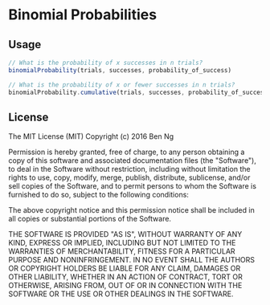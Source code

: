 # Binomial Probabilities

## Usage

```js
// What is the probability of x successes in n trials?
binomialProbability(trials, successes, probability_of_success)

// What is the probability of x or fewer successes in n trials?
binomialProbability.cumulative(trials, successes, probability_of_success)
```

## License

The MIT License (MIT)
Copyright (c) 2016 Ben Ng

Permission is hereby granted, free of charge, to any person obtaining a copy of this software and associated documentation files (the "Software"), to deal in the Software without restriction, including without limitation the rights to use, copy, modify, merge, publish, distribute, sublicense, and/or sell copies of the Software, and to permit persons to whom the Software is furnished to do so, subject to the following conditions:

The above copyright notice and this permission notice shall be included in all copies or substantial portions of the Software.

THE SOFTWARE IS PROVIDED "AS IS", WITHOUT WARRANTY OF ANY KIND, EXPRESS OR IMPLIED, INCLUDING BUT NOT LIMITED TO THE WARRANTIES OF MERCHANTABILITY, FITNESS FOR A PARTICULAR PURPOSE AND NONINFRINGEMENT. IN NO EVENT SHALL THE AUTHORS OR COPYRIGHT HOLDERS BE LIABLE FOR ANY CLAIM, DAMAGES OR OTHER LIABILITY, WHETHER IN AN ACTION OF CONTRACT, TORT OR OTHERWISE, ARISING FROM, OUT OF OR IN CONNECTION WITH THE SOFTWARE OR THE USE OR OTHER DEALINGS IN THE SOFTWARE.
